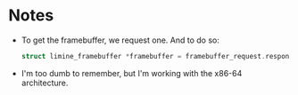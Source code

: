 # Notes

-   To get the framebuffer, we request one. And to do so:
    ```c
    struct limine_framebuffer *framebuffer = framebuffer_request.response->framebuffers[0];
    ```
-   I'm too dumb to remember, but I'm working with the x86-64 architecture.